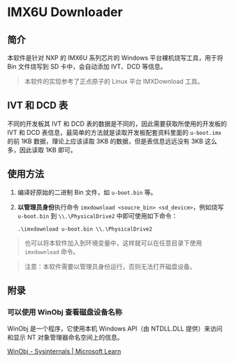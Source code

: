 # IMX6U Downloader

## 简介

本软件是针对 NXP 的 IMX6U 系列芯片的 Windows 平台裸机烧写工具，用于将 Bin 文件烧写到 SD 卡中，会自动添加 IVT、DCD 等信息。

> 本软件的实现参考了正点原子的 Linux 平台 IMXDownload 工具。

## IVT 和 DCD 表

不同的开发板其 IVT 和 DCD 表的数据是不同的，因此需要获取所使用的开发板的 IVT 和 DCD 表信息，最简单的方法就是读取开发板配套资料里面的 `u-boot.imx` 的前 1KB 数据，理论上应该读取 3KB 的数据，但是表信息远远没有 3KB 这么多，因此读取 1KB 即可。

## 使用方法

1. 编译好原始的二进制 Bin 文件，如 `u-boot.bin` 等。
2. **以管理员身份**执行命令 `imxdownload <soucre_bin> <sd_device>`，例如烧写 `u-boot.bin` 到 `\\.\PhysicalDrive2` 中即可使用如下命令：

    ```text
    .\imxdownload u-boot.bin \\.\PhysicalDrive2
    ```

> 也可以将本软件加入到环境变量中，这样就可以在任意目录下使用 `imxdownload` 命令。

> 注意：本软件需要以管理员身份运行，否则无法打开磁盘设备。

## 附录

### 可以使用 WinObj 查看磁盘设备名称

WinObj 是一个程序，它使用本机 Windows API（由 NTDLL.DLL 提供）来访问和显示 NT 对象管理器命名空间上的信息。

[WinObj - Sysinternals | Microsoft Learn](https://learn.microsoft.com/zh-cn/sysinternals/downloads/winobj)
